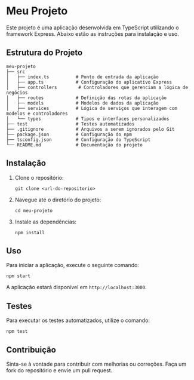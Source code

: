 # Meu Projeto

Este projeto é uma aplicação desenvolvida em TypeScript utilizando o framework Express. Abaixo estão as instruções para instalação e uso.

## Estrutura do Projeto

```
meu-projeto
├── src
│   ├── index.ts          # Ponto de entrada da aplicação
│   ├── app.ts            # Configuração do aplicativo Express
│   ├── controllers        # Controladores que gerenciam a lógica de negócios
│   ├── routes            # Definição das rotas da aplicação
│   ├── models            # Modelos de dados da aplicação
│   ├── services          # Lógica de serviços que interagem com modelos e controladores
│   └── types             # Tipos e interfaces personalizados
├── test                  # Testes automatizados
├── .gitignore            # Arquivos a serem ignorados pelo Git
├── package.json          # Configuração do npm
├── tsconfig.json         # Configuração do TypeScript
└── README.md             # Documentação do projeto
```

## Instalação

1. Clone o repositório:
   ```
   git clone <url-do-repositorio>
   ```
2. Navegue até o diretório do projeto:
   ```
   cd meu-projeto
   ```
3. Instale as dependências:
   ```
   npm install
   ```

## Uso

Para iniciar a aplicação, execute o seguinte comando:
```
npm start
```

A aplicação estará disponível em `http://localhost:3000`.

## Testes

Para executar os testes automatizados, utilize o comando:
```
npm test
```

## Contribuição

Sinta-se à vontade para contribuir com melhorias ou correções. Faça um fork do repositório e envie um pull request.